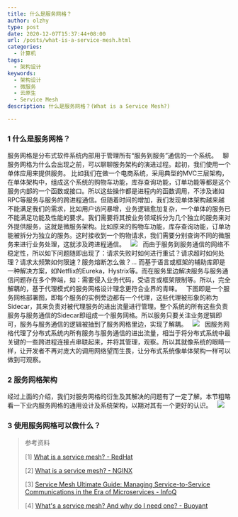 ```yaml
---
title: 什么是服务网格？
author: olzhy
type: post
date: 2020-12-07T15:37:44+08:00
url: /posts/what-is-a-service-mesh.html
categories:
  - 计算机
tags:
  - 架构设计
keywords:
  - 架构设计
  - 微服务
  - 云原生
  - Service Mesh
description: 什么是服务网格？(What is a Service Mesh?)

---
```

### 1 什么是服务网格？

服务网格是分布式软件系统内部用于管理所有“服务到服务”通信的一个系统。
&nbsp;
聊服务网格为什么会出现之前，可以聊聊服务架构的演进过程。起初，我们使用一个单体应用来提供服务。
比如我们在做一个电商系统，采用典型的MVC三层架构，在单体架构中，组成这个系统的购物车功能，库存查询功能，订单功能等都是这个服务内部的一个函数或接口。所以这些操作都是进程内的函数调用，不涉及诸如RPC等服务与服务的跨进程通信。但随着时间的增加，我们发现单体架构越来越不能满足我们的需求，比如用户访问暴增，业务逻辑愈加复杂，一个单体的服务已不能满足功能及性能的要求。我们需要将其按业务领域拆分为几个独立的服务来对外提供服务，这就是微服务架构。比如原来的购物车功能，库存查询功能，订单功能被拆分为独立的服务。这时接收到一个购物请求，我们需要分别查询不同的微服务来进行业务处理，这就涉及跨进程通信。
&nbsp;
![](https://olzhy.github.io/static/images/uploads/2020/12/service-mesh-micro-service.png#center)
&nbsp;
而由于服务到服务通信的网络不稳定性，所以如下问题随即出现了：请求失败时如何进行重试？请求超时如何处理？请求太频繁如何限速？服务熔断怎么做？... 而基于语言或框架的辅助库即是一种解决方案，如Netflix的Eureka，Hystrix等。而在服务里边解决服务与服务通信问题存在多个弊端，如：需要侵入业务代码，受语言或框架限制等。所以，完全解耦的，基于代理模式的服务网格设计理念更符合业界的青睐。
&nbsp;
下图即是一个服务网格部署图，即每个服务的实例旁边都有一个代理，这些代理被形象的称为Sidecar，其来负责对被代理服务的进出流量进行管理。整个系统的所有这些负责服务与服务通信的Sidecar即组成一个服务网格。所以服务只要关注业务逻辑即可，服务与服务通信的逻辑被抽到了服务网格里边，实现了解耦。
&nbsp;
![](https://olzhy.github.io/static/images/uploads/2020/12/service-mesh-network.png#center)
&nbsp;
因服务网格代理了分布式系统内所有服务与服务通信的进出流量，相当于将分布式系统中最关键的一些跨进程连接点串联起来，并将其管理，观察。所以其就像系统的眼睛一样，让开发者不再对庞大的调用网络望而生畏，让分布式系统像单体架构一样可以做到可观察。

### 2 服务网格架构

经过上面的介绍，我们对服务网格的衍生及其解决的问题有了一定了解。本节粗略看一下业内服务网格的通用设计及系统架构，以期对其有一个更好的认识。
&nbsp;
![](https://olzhy.github.io/static/images/uploads/2020/12/service-mesh-generic-topology.png#center)

### 3 使用服务网格可以做什么？


> 参考资料
>
> [1] [What is a service mesh? - RedHat](https://www.redhat.com/en/topics/microservices/what-is-a-service-mesh#)
>
> [2] [What is a service mesh? - NGINX](https://www.nginx.com/blog/what-is-a-service-mesh/)
>
> [3] [Service Mesh Ultimate Guide: Managing Service-to-Service Communications in the Era of Microservices - InfoQ](https://www.infoq.com/articles/service-mesh-ultimate-guide/)
>
> [4] [What's a service mesh? And why do I need one? - Buoyant](https://buoyant.io/2020/10/12/what-is-a-service-mesh/)
